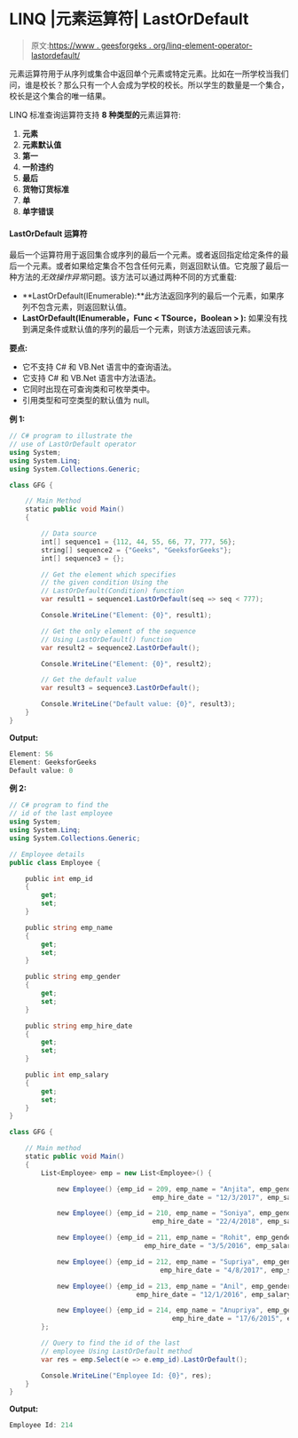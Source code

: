 # LINQ |元素运算符| LastOrDefault

> 原文:[https://www . geesforgeks . org/linq-element-operator-lastordefault/](https://www.geeksforgeeks.org/linq-element-operator-lastordefault/)

元素运算符用于从序列或集合中返回单个元素或特定元素。比如在一所学校当我们问，谁是校长？那么只有一个人会成为学校的校长。所以学生的数量是一个集合，校长是这个集合的唯一结果。

LINQ 标准查询运算符支持 **8 种类型的**元素运算符:

1.  **元素**
2.  **元素默认值**
3.  **第一**
4.  **一阶违约**
5.  **最后**
6.  **货物订货标准**
7.  **单**
8.  **单字错误**

#### LastOrDefault 运算符

最后一个运算符用于返回集合或序列的最后一个元素。或者返回指定给定条件的最后一个元素。或者如果给定集合不包含任何元素，则返回默认值。它克服了最后一种方法的*无效操作异常*问题。该方法可以通过两种不同的方式重载:

*   **LastOrDefault<t source>(IEnumerable<t source>):**此方法返回序列的最后一个元素，如果序列不包含元素，则返回默认值。
*   **LastOrDefault<t source>(IEnumerable<t source>，Func < TSource，Boolean > ):** 如果没有找到满足条件或默认值的序列的最后一个元素，则该方法返回该元素。

**要点:**

*   它不支持 C# 和 VB.Net 语言中的查询语法。
*   它支持 C# 和 VB.Net 语言中方法语法。
*   它同时出现在可查询类和可枚举类中。
*   引用类型和可空类型的默认值为 null。

**例 1:**

```cs
// C# program to illustrate the 
// use of LastOrDefault operator
using System;
using System.Linq;
using System.Collections.Generic;

class GFG {

    // Main Method
    static public void Main()
    {

        // Data source
        int[] sequence1 = {112, 44, 55, 66, 77, 777, 56};
        string[] sequence2 = {"Geeks", "GeeksforGeeks"};
        int[] sequence3 = {};

        // Get the element which specifies
        // the given condition Using the 
        // LastOrDefault(Condition) function
        var result1 = sequence1.LastOrDefault(seq => seq < 777);

        Console.WriteLine("Element: {0}", result1);

        // Get the only element of the sequence
        // Using LastOrDefault() function
        var result2 = sequence2.LastOrDefault();

        Console.WriteLine("Element: {0}", result2);

        // Get the default value
        var result3 = sequence3.LastOrDefault();

        Console.WriteLine("Default value: {0}", result3);
    }
}
```

**Output:**

```cs
Element: 56
Element: GeeksforGeeks
Default value: 0

```

**例 2:**

```cs
// C# program to find the 
// id of the last employee
using System;
using System.Linq;
using System.Collections.Generic;

// Employee details
public class Employee {

    public int emp_id
    {
        get;
        set;
    }

    public string emp_name
    {
        get;
        set;
    }

    public string emp_gender
    {
        get;
        set;
    }

    public string emp_hire_date
    {
        get;
        set;
    }

    public int emp_salary
    {
        get;
        set;
    }
}

class GFG {

    // Main method
    static public void Main()
    {
        List<Employee> emp = new List<Employee>() {

            new Employee() {emp_id = 209, emp_name = "Anjita", emp_gender = "Female",
                                    emp_hire_date = "12/3/2017", emp_salary = 20000},

            new Employee() {emp_id = 210, emp_name = "Soniya", emp_gender = "Female",
                                    emp_hire_date = "22/4/2018", emp_salary = 30000},

            new Employee() {emp_id = 211, emp_name = "Rohit", emp_gender = "Male",
                                  emp_hire_date = "3/5/2016", emp_salary = 40000},

            new Employee() {emp_id = 212, emp_name = "Supriya", emp_gender = "Female",
                                      emp_hire_date = "4/8/2017", emp_salary = 40000},

            new Employee() {emp_id = 213, emp_name = "Anil", emp_gender = "Male",
                                emp_hire_date = "12/1/2016", emp_salary = 40000},

            new Employee() {emp_id = 214, emp_name = "Anupriya", emp_gender = "Female",
                                         emp_hire_date = "17/6/2015", emp_salary = 50000},
        };

        // Query to find the id of the last 
        // employee Using LastOrDefault method
        var res = emp.Select(e => e.emp_id).LastOrDefault();

        Console.WriteLine("Employee Id: {0}", res);
    }
}
```

**Output:**

```cs
Employee Id: 214

```